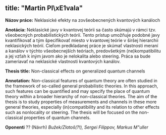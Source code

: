 title: "Martin Pl\xE1vala"
---
**Názov práce:** Neklasické efekty na zovšeobecnených kvantových kanáloch

**Anotácia:** Neklasické javy v kvantovej teórii sa často skúmajú v rámci tzv. všeobecných probabilistických teórií. Tento prístup umožňuje podobné javy  kvantifikovať a tým špecifikovať miesto v kvantovej teórie v širšej hierarchii neklasických teórií. Cieľom predkladanej práce je skúmať vlastnosti meraní a kanálov v týchto všeobecnejších teóriach, predovšetkým (ne)kompatibilitu a jej vzťah k iným javom ako je nelokalita alebo steering. Práca sa bude zameriavať na neklasické vlastnosti kvantových kanálov.



**Thesis title:** Non-classical effects on generalized quantum channels

**Annotation:** Non-classical features of quantum theory are often studied in the framework of so-called general probabilistic theories. In this approach, such features can be quantified and may specify the place of quantum theory within a broader hierarchy of non-classical theories. The aim of the thesis is to study  properties of measurements and channels in these more general theories, especially (in)compatibility and its relation to other effects such as nonlocality or steering. The thesis will be focused on 
the non-classical properties of quantum channels. 

  
**Oponenti** ?? (Návrh) *Bužek/Zlatoš(?!), Sergei Filippov, Markus M\"uller*


 